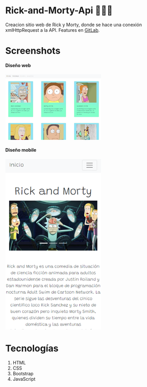 # Rick-and-Morty-Api 👨‍🔬🧪

Creacion sitio web de Rick y Morty, donde se hace una conexión xmlHttpRequest a la API. Features en <a href="https://gitlab.com/gonzalolamas/rick-and-morty-api">GitLab</a>.

# Screenshots

<h4>Diseño web<h4>
<img src="./assets/imgs/rick-morty-cards.png" style="width: 300px; height: auto">

<h4>Diseño mobile<h4>
<img src="./assets/imgs/rick-morty-mobile.png" style="width: 300px; height: auto">

# Tecnologías

<ol>
    <li>HTML</li>
    <li>CSS</li>
    <li>Bootstrap</li>
    <li>JavaScript</li>
</ol>

